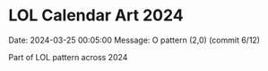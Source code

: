 # LOL Calendar Art 2024

Date: 2024-03-25 00:05:00
Message: O pattern (2,0) (commit 6/12)

Part of LOL pattern across 2024
